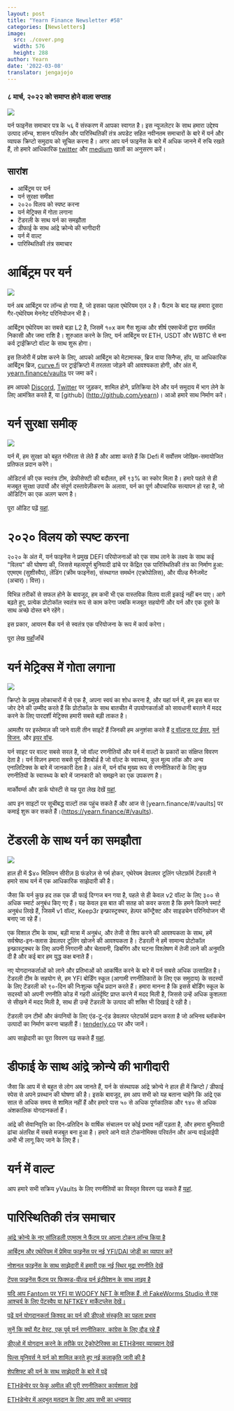 ```yaml
---
layout: post
title: "Yearn Finance Newsletter #58"
categories: [Newsletters]
image:
  src: ./cover.png
  width: 576
  height: 288
author: Yearn
date: '2022-03-08'
translator: jengajojo
---
```


### ८ मार्च, २०२२ को समाप्त होने वाला सप्ताह

![](./image1.png?w=1456&h=733)

यर्न फाइनेंस समाचार पत्र के ५६ वें संस्करण में आपका स्वागत है। इस न्यूजलेटर के साथ हमारा उद्देश्य उत्पाद लॉन्च, शासन परिवर्तन और पारिस्थितिकी तंत्र अपडेट सहित नवीनतम समाचारों के बारे में यर्न और व्यापक क्रिप्टो समुदाय को सूचित करना है। अगर आप यर्न फाइनेंस के बारे में अधिक जानने में रुचि रखते हैं, तो हमारे आधिकारिक [twitter](https://twitter.com/iearnfinance) और [medium](https://medium.com/iearn) खातों का अनुसरण करें।

## सारांश

- आर्बिट्रम पर यर्न
- यर्न सुरक्षा समीक्षा
- २०२० विलय को स्पष्ट करना
- यर्न मेट्रिक्स में गोता लगाना
- टेंडरली के साथ यर्न का समझौता
- डीफाई के साथ आंद्रे क्रोन्ये की भागीदारी
- यर्न में वाल्ट 
- पारिस्थितिकी तंत्र समाचार

# आर्बिट्रम पर यर्न

![](./image2.jpg?w=1000&h=1000)

यर्न अब आर्बिट्रम पर लॉन्च हो गया है, जो इसका पहला एथेरियम एल २ है। फैंटम के बाद यह हमारा दूसरा गैर-एथेरियम मेननेट परिनियोजन भी है।

आर्बिट्रम एथेरियम का सबसे बड़ा L2 है, जिसमें १०x कम गैस शुल्क और शीर्ष एक्सचेंजों द्वारा समर्थित निकासी और जमा राशि है। शुरुआत करने के लिए, यर्न आर्बिट्रम पर ETH, USDT और WBTC से बना कर्व ट्राईक्रिप्टो वॉल्ट के साथ शुरू होगा।

इस तिजोरी में प्रवेश करने के लिए, आपको आर्बिट्रम को मेटामास्क, ब्रिज वाया सिनैप्स, हॉप, या आधिकारिक आर्बिट्रम ब्रिज, [curve.fi](https://arbitrum.curve.fi/) पर ट्राईक्रिप्टो में तरलता जोड़ने की आवश्यकता होगी, और अंत में, [yearn.finance/vaults](http://yearn.finance/vaults) पर जमा करें।

हम आपको [Discord](https://discord.gg/8rF374XkXy), [Twitter](http://twitter.com/iearnfinance) पर जुड़कर, शामिल होने, प्रतिक्रिया देने और यर्न  समुदाय में भाग लेने के लिए आमंत्रित करते हैं, या [github] (http://github.com/yearn)। आओ हमारे साथ निर्माण करें।

# यर्न सुरक्षा समीक्

![](./image3.jpg?w=1000&h=563)

यर्न में, हम सुरक्षा को बहुत गंभीरता से लेते हैं और आशा करते हैं कि Defi में सर्वोत्तम जोखिम-समायोजित प्रतिफल प्रदान करेंगे। 

ऑडिटर्स की एक स्वतंत्र टीम, डेफीसेफ्टी की बदौलत, हमें ९३% का स्कोर मिला है। हमारे पहले से ही मजबूत सुरक्षा उपायों और संपूर्ण दस्तावेज़ीकरण के अलावा, यर्न का पूर्ण औपचारिक सत्यापन हो रहा है, जो ऑडिटिंग का एक अलग चरण है।

पूरा ऑडिट पढ़ें [यहां](https://www.defisafety.com/pqrs/354).

# २०२० विलय को स्पष्ट करना

२०२०  के अंत में, यर्न फाइनेंस ने प्रमुख DEFI परियोजनाओं को एक साथ लाने के लक्ष्य के साथ कई "विलय" की घोषणा की, जिससे महत्वपूर्ण बुनियादी ढांचे पर केंद्रित एक पारिस्थितिकी तंत्र का निर्माण हुआ: एएमएम (सुशीस्वैप), लेंडिंग (क्रीम फाइनेंस), संस्थागत समर्थन (एक्रोपोलिस), और यील्ड मैनेजमेंट (अचार)। वित्त)।

विभिन्न तरीकों से सफल होने के बावजूद, हम कभी भी एक वास्तविक विलय वाली इकाई नहीं बन पाए। आगे बढ़ते हुए, प्रत्येक प्रोटोकॉल स्वतंत्र रूप से काम करेगा जबकि मजबूत सहयोगी और यर्न और एक दूसरे के साथ अच्छे दोस्त बने रहेंगे।

इस प्रकार, आयरन बैंक यर्न से स्वतंत्र एक परियोजना के रूप में कार्य करेगा।

पूरा लेख [यहाँ](https://medium.com/iearn/clarifying-2020-mergers-an-independent-iron-bank-a6f8f3f4c25e)जाँचें

# यर्न मेट्रिक्स में गोता लगाना

![](./image4.png?w=1400&h=625)

क्रिप्टो के प्रमुख लोकाचारों में से एक है, अपना स्वयं का शोध करना है, और यहां यर्न में, हम इस बात पर जोर देने की उम्मीद करते हैं कि प्रोटोकॉल के साथ बातचीत में उपयोगकर्ताओं को सावधानी बरतने में मदद करने के लिए पारदर्शी मेट्रिक्स हमारी सबसे बड़ी ताकत है।

आमतौर पर इस्तेमाल की जाने वाली तीन साइटें हैं जिनकी हम अनुशंसा करते हैं [द वॉल्ट्स एट ईयर](https://vaults.yearn.finance/), [यर्न विजन](https://yearn.vision/), और [इयर वॉच](https://yearn.watch/).

यर्न साइट पर वाल्ट सबसे सरल है, जो वॉल्ट रणनीतियों और यर्न में वाल्टों के प्रकारों का संक्षिप्त विवरण देता है। यर्न विज़न हमारा सबसे पूर्ण डैशबोर्ड है जो वॉल्ट के स्वास्थ्य, कुल मूल्य लॉक और अन्य एनालिटिक्स के बारे में जानकारी देता है। अंत में, यर्न वॉच मुख्य रूप से रणनीतिकारों के लिए कुछ रणनीतियों के स्वास्थ्य के बारे में जानकारी को समझने का एक उपकरण है।

मार्कोवर्म्स और डार्क घोस्टी से यह पूरा लेख देखें [यहां](https://medium.com/iearn/diving-into-yearn-metrics-8c3fb0520927).

आप इन साइटों पर सूचीबद्ध वाल्टों तक पहुंच सकते हैं और आज से [yearn.finance/#/vaults] पर कमाई शुरू कर सकते हैं।(https://yearn.finance/#/vaults).

# टेंडरली के साथ यर्न का समझौता

![](./image5.png?w=1400&h=670)

हाल ही में $४० मिलियन सीरीज़ B फंडरेज़ से गर्म होकर, एथेरेयम डेवलपर टूलिंग प्लेटफ़ॉर्म टेंडरली  ने हमारे साथ यर्न में एक आधिकारिक साझेदारी की है।

जैसा कि यर्न कुछ हद तक एक डी फाई दिग्गज बन गया है, पहले से ही केवल v2 वॉल्ट के लिए ३०० से अधिक स्मार्ट अनुबंध किए गए हैं। यह केवल इस बात की सतह को कवर करता है कि हमने कितने स्मार्ट अनुबंध लिखे हैं, जिसमें v1 वॉल्ट, Keep3r इन्फ्रास्ट्रक्चर, हेल्पर कॉन्ट्रैक्ट और साइडचेन परिनियोजन भी बनाए जा रहे हैं।

एक विशाल टीम के साथ, बड़ी मात्रा में अनुबंध, और तेजी से शिप करने की आवश्यकता के साथ, हमें सर्वश्रेष्ठ-इन-क्लास डेवलपर टूलिंग खोजने की आवश्यकता है। टेंडरली ने हमें सामान्य प्रोटोकॉल इन्फ्रास्ट्रक्चर के लिए अपनी निगरानी और चेतावनी, डिबगिंग और घटना विश्लेषण में तेजी लाने की अनुमति दी है और कई बार हम युद्ध कक्ष बनाते हैं।

नए योगदानकर्ताओं को लाने और प्रतिभाओं को आकर्षित करने के बारे में यर्न सबसे अधिक उत्साहित है। टेंडरली टीम के सहयोग से, हम YFI बोर्डिंग स्कूल (आगामी रणनीतिकारों के लिए एक समुदाय) के सदस्यों के लिए टेंडरली को ९०-दिन की निःशुल्क पहुँच प्रदान करते हैं। हमारा मानना ​​है कि इससे बोर्डिंग स्कूल के सदस्यों को अपनी रणनीति कोड में गहरी अंतर्दृष्टि प्राप्त करने में मदद मिली है, जिससे उन्हें अधिक कुशलता से सीखने में मदद मिली है, साथ ही उन्हें टेंडरली के उत्पाद की शक्ति भी दिखाई दे रही है।

टेंडरली उन टीमों और कंपनियों के लिए एंड-टू-एंड डेवलपर प्लेटफॉर्म प्रदान करता है जो अभिनव ब्लॉकचेन उत्पादों का निर्माण करना चाहती हैं। [tenderly.co](https://tenderly.co/) पर और जानें।

आप साझेदारी का पूरा विवरण पढ़ सकते हैं [यहां](https://medium.com/iearn/yearn-finance-partners-with-tenderly-to-supercharge-development-debugging-incident-analysis-6489260298a5).

# डीफाई के साथ आंद्रे क्रोन्ये की भागीदारी

जैसा कि आप में से बहुत से लोग अब जानते हैं, यर्न के संस्थापक आंद्रे क्रोन्ये ने हाल ही में क्रिप्टो / डीफाई स्पेस से अपने प्रस्थान की घोषणा की है। इसके बावजूद, हम आप सभी को यह बताना चाहेंगे कि आंद्रे एक साल से अधिक समय से शामिल नहीं हैं और हमारे पास ५० से अधिक पूर्णकालिक और १४० से अधिक अंशकालिक योगदानकर्ता हैं।

आंद्रे की सेवानिवृत्ति का दिन-प्रतिदिन के वार्षिक संचालन पर कोई प्रभाव नहीं पड़ता है, और हमारा बुनियादी ढांचा अंतरिक्ष में सबसे मजबूत बना हुआ है। हमारे आने वाले टोकनोमिक्स परिवर्तन और अन्य वाईआईपी अभी भी लागू किए जाने के लिए हैं।

# यर्न में वाल्ट  

आप हमारे सभी सक्रिय yVaults के लिए रणनीतियों का विस्तृत विवरण पढ़ सकते हैं [यहां](https://medium.com/yearn-state-of-the-vaults/the-vaults-at-yearn-9237905ffed3).


# पारिस्थितिकी तंत्र समाचार

[आंद्रे क्रोन्ये के नए सॉलिडली एएमएम ने फैंटम पर अपना टोकन लॉन्च किया है](https://solidly.exchange/)

[आर्बिट्रम और एथेरियम में प्रेमिया फाइनेंस पर नई YFI/DAI जोड़ी का व्यापार करें](https://twitter.com/PremiaFinance/status/1497313221123837959)

[नोशनल फाइनेंस के साथ साझेदारी में हमारी एक नई स्थिर मुद्रा रणनीति देखें](https://twitter.com/teddywoodward/status/1497229571799801865)

[टेंपस फाइनेंस फैंटम पर फिक्स्ड-यील्ड यर्न इंटीग्रेशन के साथ लाइव है](https://twitter.com/TempusFinance/status/1495747382285377538)

[यदि आप Fantom पर YFI या WOOFY NFT के मालिक हैं, तो FakeWorms Studio से एक आश्चर्य के लिए पेंटस्वैप या NFTKEY मार्केटप्लेस देखें।](https://twitter.com/MarcoWorms/status/1497601119220076544)

[पढ़ें यर्न योगदानकर्ता किश्वद का यर्न की डीएओ संस्कृति का पहला प्रभाव](https://kishvd.medium.com/my-first-impressions-of-being-a-contributor-at-yearn-e154743b9cd5)

[सुनें कि क्यों मैट वेस्ट, एक पूर्व यर्न रणनीतिकार, कांग्रेस के लिए दौड़ रहे हैं](https://twitter.com/DeFi_Dad/status/1496568281070776321?s=20&t=FA6P4ib_P1NZz_lmoXxvSw)

[डीएओ में योगदान करने के तरीके पर ट्रेकोप्टेरिक्स का ETHडेनवर व्याख्यान देखें](https://youtu.be/anDAtWrhDnE)

[पिल्स यूनिवर्स ने यर्न को शामिल करते हुए नई कलाकृति जारी की है](https://twitter.com/pillsuniverse/status/1494343761022918658)

[शेपशिफ्ट की यर्न के साथ साझेदारी के बारे में पढ़ें](https://medium.com/@ShapeShift.com/what-is-yearn-shapeshifts-partnership-with-yearn-finance-a94985af1b09)

[ETHडेन्वेर पर फेकू अमील की पूरी रणनीतिकार कार्यशाला देखें](https://www.youtube.com/watch?v=6og7NV7lzUk&feature=youtu.be)

[ETHडेन्वेर  में अद्भुत मतदान के लिए आप सभी का धन्यवाद](https://twitter.com/iearnfinance/status/1496568330546782208?s=20&t=FA6P4ib_P1NZz_lmoXxvSw)
